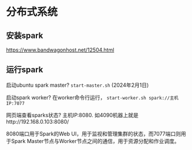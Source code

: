 # 分布式系统

## 安装spark

https://www.bandwagonhost.net/12504.html

## 运行spark

启动ubuntu spark master?   `start-master.sh`  (2024年2月1日)

启动spark worker? 在worker命令行运行， `start-worker.sh spark://主机IP:7077`

网页端查看sparks状态?  主机IP:8080.  如4090机器上就是http://192.168.0.103:8080/

8080端口用于Spark的Web UI，用于监视和管理集群的状态，而7077端口则用于Spark Master节点与Worker节点之间的通信，用于资源分配和作业调度。

